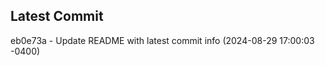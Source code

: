 
## Latest Commit
eb0e73a - Update README with latest commit info (2024-08-29 17:00:03 -0400) <Yunxi-Zhou>
